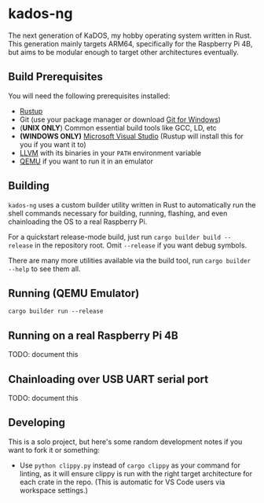 # kados-ng

The next generation of KaDOS, my hobby operating system written in Rust. This generation mainly targets ARM64, specifically for the Raspberry Pi 4B, but aims to be modular enough to target other architectures eventually.

## Build Prerequisites

You will need the following prerequisites installed:

- [Rustup](https://rustup.rs/)
- Git (use your package manager or download [Git for Windows](https://git-scm.com/downloads/win))
- (**UNIX ONLY**) Common essential build tools like GCC, LD, etc
- **(WINDOWS ONLY)** [Microsoft Visual Studio](https://visualstudio.microsoft.com/vs/community/) (Rustup will install this for you if you want it to)
- [LLVM](https://github.com/llvm/llvm-project) with its binaries in your `PATH` environment variable
- [QEMU](https://www.qemu.org/download/) if you want to run it in an emulator

## Building

`kados-ng` uses a custom builder utility written in Rust to automatically run the shell commands necessary for building, running, flashing, and even chainloading the OS to a real Raspberry Pi.

For a quickstart release-mode build, just run `cargo builder build --release` in the repository root. Omit `--release` if you want debug symbols.

There are many more utilities available via the build tool, run `cargo builder --help` to see them all.

## Running (QEMU Emulator)

`cargo builder run --release`

## Running on a real Raspberry Pi 4B

TODO: document this

## Chainloading over USB UART serial port

TODO: document this

## Developing

This is a solo project, but here's some random development notes if you want to fork it or something:

- Use `python clippy.py` instead of `cargo clippy` as your command for linting, as it will ensure clippy is run with the right target architecture for each crate in the repo. (This is automatic for VS Code users via workspace settings.)
